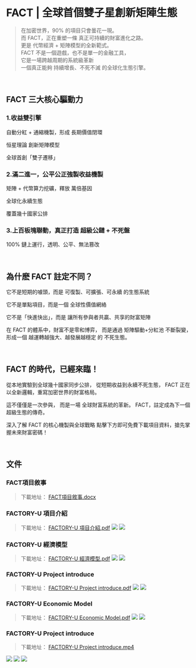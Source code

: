# FACT | 全球首個雙子星創新矩陣生態
> 在加密世界，90% 的項目只會曇花一現。<br>
> 而 FACT，正在重塑一條 真正可持續的財富進化之路。<br>
> 更是 代幣經濟 + 矩陣模型的全新範式。<br>
> FACT 不是一個遊戲，也不是單一的金融工具，<br>
> 它是一場跨越周期的系統級革新 <br>
> 一個真正能夠 持續增長、不死不滅 的全球化生態引擎。

<br>

## FACT 三大核心驅動力
### 1.收益雙引擎
自動分紅 + 通縮機製，形成 長期價值閉環

恒星理論 創新矩陣模型

全球首創「雙子遷移」

### 2.滿二進一，公平公正強製收益機製
矩陣 + 代幣算力挖礦，釋放 萬倍基因

全球化永續生態

覆蓋幾十國家公排

### 3.上百板塊聯動，真正打造 超級公鏈 + 不死盤
100% 鏈上運行，透明、公平、無法篡改

<br>

## 為什麽 FACT 註定不同？
它不是短期的噱頭，而是 可復製、可擴張、可永續 的生態系統

它不是單點項目，而是一個 全球性價值網絡

它不是「快進快出」，而是 讓所有參與者共贏、共享的財富矩陣

在 FACT 的體系中，財富不是零和博弈，
而是通過  矩陣驅動+分紅池 不斷裂變，
形成一個 越運轉越強大、越發展越穩定 的 不死生態。

<br>

## FACT 的時代，已經來臨！
從本地實驗到全球幾十國家同步公排，
從短期收益到永續不死生態，
FACT 正在以全新邏輯，重寫加密世界的財富格局。

這不僅僅是一次參與，
而是一場 全球財富系統的革新。
FACT，註定成為下一個超級生態的傳奇。

深入了解 FACT 的核心機製與全球戰略
點擊下方即可免費下載項目資料，搶先掌握未來財富密碼！

<br>

## 文件
### FACT項目敘事
> 下載地址： [FACT項目敘事.docx](https://github.com/FACT8866-glitch/FACTORY-U-Introduce/blob/main/FACT%E9%A0%85%E7%9B%AE%E6%95%98%E4%BA%8B.docx)
### FACTORY-U 項目介紹
> 下載地址： [FACTORY-U 項目介紹.pdf](https://github.com/FACT8866-glitch/FACTORY-U-Introduce/blob/main/FACTORY-U%20%E9%A0%85%E7%9B%AE%E4%BB%8B%E7%B4%B9.pdf)
> ![](https://github.com/FACT8866-glitch/FACTORY-U-Introduce/blob/main/screenshot/FACTORY-U%20%E9%A0%85%E7%9B%AE%E4%BB%8B%E7%B4%B91.png)
> ![](https://github.com/FACT8866-glitch/FACTORY-U-Introduce/blob/main/screenshot/FACTORY-U%20%E9%A0%85%E7%9B%AE%E4%BB%8B%E7%B4%B92.png)
### FACTORY-U 經濟模型
> 下載地址： [FACTORY-U 經濟模型.pdf](https://github.com/FACT8866-glitch/FACTORY-U-Introduce/blob/main/FACTORY-U%20%E7%B6%93%E6%BF%9F%E6%A8%A1%E5%9E%8B.pdf)
> ![](https://github.com/FACT8866-glitch/FACTORY-U-Introduce/blob/main/screenshot/FACTORY-U%20%E7%B6%93%E6%BF%9F%E6%A8%A1%E5%9E%8B1.png)
> ![](https://github.com/FACT8866-glitch/FACTORY-U-Introduce/blob/main/screenshot/FACTORY-U%20%E7%B6%93%E6%BF%9F%E6%A8%A1%E5%9E%8B2.png)
### FACTORY-U Project introduce
> 下載地址： [FACTORY-U Project introduce.pdf](https://github.com/FACT8866-glitch/FACTORY-U-Introduce/blob/main/FACTORY-U%20Project%20introduce.pdf)
> ![](https://github.com/FACT8866-glitch/FACTORY-U-Introduce/blob/main/screenshot/FACTORY-U%20Project%20introduce1.png)
> ![](https://github.com/FACT8866-glitch/FACTORY-U-Introduce/blob/main/screenshot/FACTORY-U%20Project%20introduce2.png)
### FACTORY-U Economic Model
> 下載地址： [FACTORY-U Economic Model.pdf](https://github.com/FACT8866-glitch/FACTORY-U-Introduce/blob/main/FACTORY-U%20Economic%20Model.pdf)
> ![](https://github.com/FACT8866-glitch/FACTORY-U-Introduce/blob/main/screenshot/FACTORY-U%20Economic%20Model1.png)
> ![](https://github.com/FACT8866-glitch/FACTORY-U-Introduce/blob/main/screenshot/FACTORY-U%20Economic%20Model2.png)
### FACTORY-U Project introduce
> 下載地址： [FACTORY-U Project introduce.mp4](https://github.com/FACT8866-glitch/FACTORY-U-Introduce/blob/main/FACTORY-U%20Project%20introduce.mp4)


![](https://github.com/FACT8866-glitch/FACTORY-U-Introduce/blob/main/fact-pic/fact-1.jpg)
![](https://github.com/FACT8866-glitch/FACTORY-U-Introduce/blob/main/fact-pic/fact-2.jpg)
![](https://github.com/FACT8866-glitch/FACTORY-U-Introduce/blob/main/fact-pic/fact-3.jpg)
